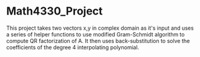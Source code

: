 # Math4330_Project

This project takes two vectors x,y in complex domain as it's input and uses a series of helper functions to use modified Gram-Schmidt algorithm to compute QR factorization of A. It then uses back-substitution to solve the coefficients of the degree 4 interpolating polynomial.  
